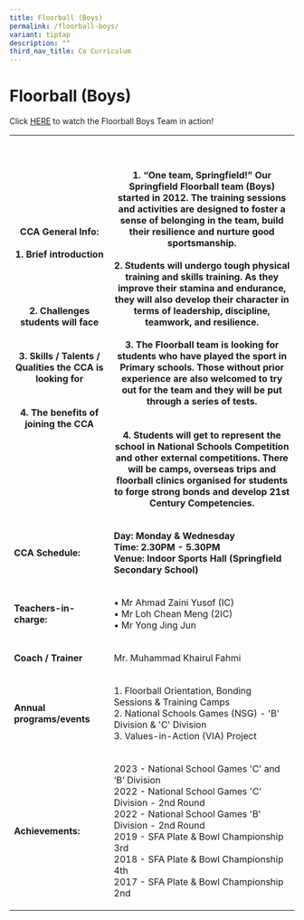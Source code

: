 ```yaml
---
title: Floorball (Boys)
permalink: /floorball-boys/
variant: tiptap
description: ""
third_nav_title: Co Curriculum
---
```

<h1><strong>Floorball (Boys)</strong></h1>
<p></p>
<p>Click <a href="https://youtu.be/QxGUc3-q79g" rel="noopener noreferrer nofollow" target="_blank"><u>HERE</u></a> to
watch the Floorball Boys Team in action!</p>
<table style="minWidth: 50px">
<colgroup>
<col>
<col>
</colgroup>
<tbody>
<tr>
<th rowspan="1" colspan="1">
<p><strong>CCA General Info:<br><br>1. Brief introduction<br><br><br><br><br>2. Challenges students will face<br><br><br>3. Skills / Talents / Qualities the CCA is looking for<br><br><br>4. The benefits of joining the CCA</strong>
</p>
</th>
<th rowspan="1" colspan="1">
<p>
<br>
<br>1. “One team, Springfield!” Our Springfield Floorball team (Boys) started
in 2012. The training sessions and activities are designed to foster a
sense of belonging in the team, build their resilience and nurture good
sportsmanship.
<br>
<br>2. Students will undergo tough physical training and skills training.
As they improve their stamina and endurance, they will also develop their
character in terms of leadership, discipline, teamwork, and resilience.
<br>
<br>3. The Floorball team is looking for students who have played the sport
in Primary schools. Those without prior experience are also welcomed to
try out for the team and they will be put through a series of tests.
<br>
<br>
<br>4. Students will get to represent the school in National Schools Competition
and other external competitions. There will be camps, overseas trips and
floorball clinics organised for students to forge strong bonds and develop
21st Century Competencies.</p>
</th>
</tr>
<tr>
<td rowspan="1" colspan="1">
<p><strong>CCA Schedule:</strong>
</p>
</td>
<td rowspan="1" colspan="1">
<p><strong>Day: Monday &amp; Wednesday<br>Time: 2.30PM - 5.30PM<br>Venue: Indoor Sports Hall (Springfield Secondary School)</strong>
</p>
</td>
</tr>
<tr>
<td rowspan="1" colspan="1">
<p><strong>Teachers-in-charge:</strong>
</p>
</td>
<td rowspan="1" colspan="1">
<p>• Mr Ahmad Zaini Yusof (IC)
<br>• Mr Loh Chean Meng (2IC)
<br>• Mr Yong Jing Jun</p>
</td>
</tr>
<tr>
<td rowspan="1" colspan="1">
<p><strong>Coach / Trainer</strong>
</p>
</td>
<td rowspan="1" colspan="1">
<p>Mr. Muhammad Khairul Fahmi</p>
</td>
</tr>
<tr>
<td rowspan="1" colspan="1">
<p><strong>Annual programs/events</strong>
</p>
</td>
<td rowspan="1" colspan="1">
<p>1. Floorball Orientation, Bonding Sessions &amp; Training Camps
<br>2. National Schools Games (NSG) - 'B' Division &amp; 'C' Division
<br>3. Values-in-Action (VIA) Project</p>
</td>
</tr>
<tr>
<td rowspan="1" colspan="1">
<p><strong>Achievements:</strong>
</p>
</td>
<td rowspan="1" colspan="1">
<p>2023 - National School Games 'C' and ‘B’ Division
<br>2022 - National School Games 'C' Division - 2nd Round
<br>2022 - National School Games 'B' Division - 2nd Round
<br>2019 - SFA Plate &amp; Bowl Championship 3rd
<br>2018 - SFA Plate &amp; Bowl Championship 4th
<br>2017 - SFA Plate &amp; Bowl Championship 2nd</p>
</td>
</tr>
</tbody>
</table>
<p></p>
<p></p>
<p>
<br>
</p>